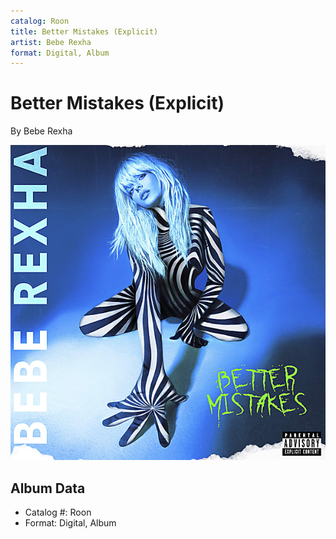 ```yaml
---
catalog: Roon
title: Better Mistakes (Explicit)
artist: Bebe Rexha
format: Digital, Album
---
```


# Better Mistakes (Explicit)

By Bebe Rexha

![](../../assets/albumcovers/Bebe_Rexha-Better_Mistakes_Explicit.png)

## Album Data

- Catalog #: Roon
- Format: Digital, Album

